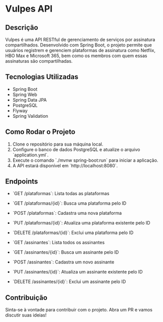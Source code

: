 # Vulpes API

## Descrição

Vulpes é uma API RESTful de gerenciamento de serviços por assinatura compartilhados. Desenvolvido com Spring Boot, o projeto permite que usuários registrem e gerenciem plataformas de assinatura como Netflix, HBO Max e Microsoft 365, bem como os membros com quem essas assinaturas são compartilhadas.

## Tecnologias Utilizadas

- Spring Boot
- Spring Web
- Spring Data JPA
- PostgreSQL
- Flyway
- Spring Validation

## Como Rodar o Projeto

1. Clone o repositório para sua máquina local.
2. Configure o banco de dados PostgreSQL e atualize o arquivo \`application.yml\`.
3. Execute o comando \`./mvnw spring-boot:run\` para iniciar a aplicação.
4. A API estará disponível em \`http://localhost:8080\`.

## Endpoints

- \`GET /plataformas\`: Lista todas as plataformas
- \`GET /plataformas/{id}\`: Busca uma plataforma pelo ID
- \`POST /plataformas\`: Cadastra uma nova plataforma
- \`PUT /plataformas/{id}\`: Atualiza uma plataforma existente pelo ID
- \`DELETE /plataformas/{id}\`: Exclui uma plataforma pelo ID

- \`GET /assinantes\`: Lista todos os assinantes
- \`GET /assinantes/{id}\`: Busca um assinante pelo ID
- \`POST /assinantes\`: Cadastra um novo assinante
- \`PUT /assinantes/{id}\`: Atualiza um assinante existente pelo ID
- \`DELETE /assinantes/{id}\`: Exclui um assinante pelo ID

## Contribuição

Sinta-se à vontade para contribuir com o projeto. Abra um PR e vamos discutir suas ideias!
